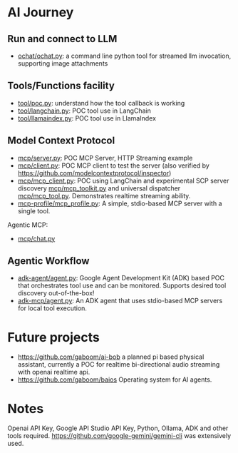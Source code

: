 AI Journey
===

Run and connect to LLM
---
* [ochat/ochat.py](ochat/ochat.py): a command line python tool for streamed llm invocation, supporting image attachments

Tools/Functions facility
---
* [tool/poc.py](tool/poc.py): understand how the tool callback is working
* [tool/langchain.py](tool/langchain.py): POC tool use in LangChain
* [tool/llamaindex.py](tool/llamaindex.py): POC tool use in LlamaIndex

Model Context Protocol
---
* [mcp/server.py](mcp/server.py): POC MCP Server, HTTP Streaming example
* [mcp/client.py](mcp/client.py): POC MCP client to test the server (also verified by https://github.com/modelcontextprotocol/inspector)
* [mcp/mcp_client.py](mcp/mcp_client.py): POC using LangChain and experimental SCP server discovery [mcp/mcp_toolkit.py](mcp/mcp_toolkit.py) and universal dispatcher [mcp/mcp_tool.py](mcp/mcp_tool.py). Demonstrates realtime streaming ability.
* [mcp-profile/mcp_profile.py](mcp-profile/mcp_profile.py): A simple, stdio-based MCP server with a single tool.

Agentic MCP:
* [mcp/chat.py](mcp/chat.py)

Agentic Workflow
---
* [adk-agent/agent.py](adk-agent/agent.py): Google Agent Development Kit (ADK) based POC that orchestrates tool use and can be monitored. Supports desired tool discovery out-of-the-box!
* [adk-mcp/agent.py](adk-mcp/agent.py): An ADK agent that uses stdio-based MCP servers for local tool execution.

Future projects
===
* https://github.com/gaboom/ai-bob a planned pi based physical assistant, currently a POC for realtime bi-directional audio streaming with openai realtime api.
* https://github.com/gaboom/baios Operating system for AI agents.

Notes
===
Openai API Key, Google API Studio API Key, Python, Ollama, ADK and other tools required.
https://github.com/google-gemini/gemini-cli was extensively used.
